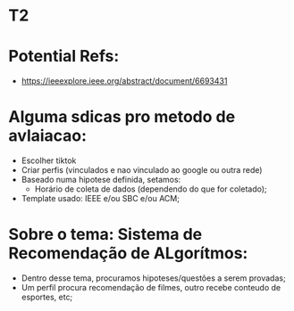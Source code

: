 # T2

# Potential Refs:
- https://ieeexplore.ieee.org/abstract/document/6693431

# Alguma sdicas pro metodo de avlaiacao:
- Escolher tiktok
- Criar perfis (vinculados e nao vinculado ao google ou outra rede)
- Baseado numa hipotese definida, setamos:
    - Horário de coleta de dados (dependendo do que for coletado);
- Template usado: IEEE e/ou SBC e/ou ACM;

# Sobre o tema: Sistema de Recomendação de ALgorítmos:
- Dentro desse tema, procuramos hipoteses/questões a serem provadas;
- Um perfil procura recomendação de filmes, outro recebe conteudo de esportes, etc;
